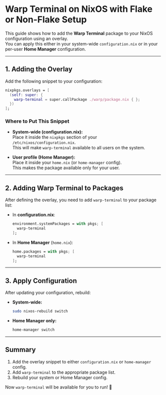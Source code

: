# Warp Terminal on NixOS with Flake or Non-Flake Setup

This guide shows how to add the **Warp Terminal** package to your NixOS configuration using an overlay.  
You can apply this either in your system-wide `configuration.nix` or in your per-user **Home Manager** configuration.

---

## 1. Adding the Overlay

Add the following snippet to your configuration:

```nix
nixpkgs.overlays = [
  (self: super: {
    warp-terminal = super.callPackage ./warp/package.nix { };
  })
];
```

### Where to Put This Snippet
- **System-wide (configuration.nix):**  
  Place it inside the `nixpkgs` section of your `/etc/nixos/configuration.nix`.  
  This will make `warp-terminal` available to all users on the system.

- **User profile (Home Manager):**  
  Place it inside your `home.nix` (or `home-manager` config).  
  This makes the package available only for your user.

---

## 2. Adding Warp Terminal to Packages

After defining the overlay, you need to add `warp-terminal` to your package list:

- In **configuration.nix**:
  ```nix
  environment.systemPackages = with pkgs; [
    warp-terminal
  ];
  ```

- In **Home Manager** (`home.nix`):
  ```nix
  home.packages = with pkgs; [
    warp-terminal
  ];
  ```

---

## 3. Apply Configuration

After updating your configuration, rebuild:

- **System-wide:**
  ```bash
  sudo nixos-rebuild switch
  ```
- **Home Manager only:**
  ```bash
  home-manager switch
  ```

---

## Summary

1. Add the overlay snippet to either `configuration.nix` or `home-manager` config.  
2. Add `warp-terminal` to the appropriate package list.  
3. Rebuild your system or Home Manager config.  

Now `warp-terminal` will be available for you to run! 🚀
